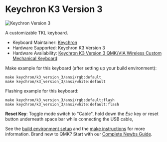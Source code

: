 # Keychron K3 Version 3

![Keychron Version 3](https://cdn.shopify.com/s/files/1/0059/0630/1017/files/K3-Version-3-QMK-Wireless-Mechanical-Keyboard_9edfc06a-93bb-4f38-ab2f-4635e4685475.jpg?v=1727427809)

A customizable TKL keyboard.

* Keyboard Maintainer: [Keychron](https://github.com/keychron)
* Hardware Supported: Keychron K3 Version 3
* Hardware Availability: [Keychron K3 Version 3 QMK/VIA Wireless Custom Mechanical Keyboard](https://www.keychron.com/products/keychron-k3-qmk-wireless-mechanical-keyboard-version-3)

Make example for this keyboard (after setting up your build environment):

    make keychron/k3_version_3/ansi/rgb:default
    make keychron/k3_version_3/ansi/white:default

Flashing example for this keyboard:

    make keychron/k3_version_3/ansi/rgb:default:flash
    make keychron/k3_version_3/ansi/white:default:flash

**Reset Key**: Toggle mode switch to "Cable", hold down the *Esc* key or reset button underneath space bar while connecting the USB cable,

See the [build environment setup](https://docs.qmk.fm/#/getting_started_build_tools) and the [make instructions](https://docs.qmk.fm/#/getting_started_make_guide) for more information. Brand new to QMK? Start with our [Complete Newbs Guide](https://docs.qmk.fm/#/newbs).
